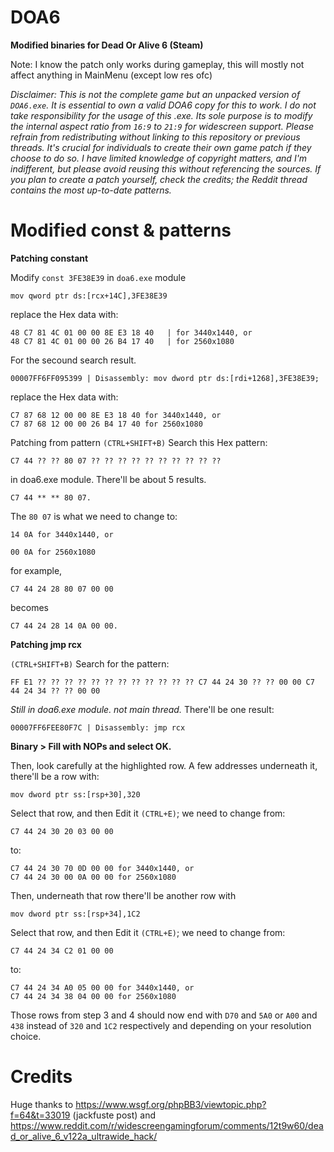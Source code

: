 # DOA6
**Modified binaries for Dead Or Alive 6 (Steam)**

Note: I know the patch only works during gameplay, this will mostly not affect anything in MainMenu (except low res ofc)


*Disclaimer:
This is not the complete game but an unpacked version of `DOA6.exe`. It is essential to own a valid DOA6 copy for this to work.
I do not take responsibility for the usage of this .exe. Its sole purpose is to modify the internal aspect ratio from `16:9` to `21:9` for widescreen support.
Please refrain from redistributing without linking to this repository or previous threads. It's crucial for individuals to create their own game patch if they choose to do so.
I have limited knowledge of copyright matters, and I'm indifferent, but please avoid reusing this without referencing the sources.
If you plan to create a patch yourself, check the credits; the Reddit thread contains the most up-to-date patterns.*


# Modified const & patterns

**Patching constant**

Modify `const 3FE38E39` in `doa6.exe` module

```assembly
mov qword ptr ds:[rcx+14C],3FE38E39
```
replace the Hex data with:
```assembly
48 C7 81 4C 01 00 00 8E E3 18 40   | for 3440x1440, or
48 C7 81 4C 01 00 00 26 B4 17 40   | for 2560x1080
```
For the secound search result. 
```assembly
00007FF6FF095399 | Disassembly: mov dword ptr ds:[rdi+1268],3FE38E39; 
```
replace the Hex data with:
```assembly
C7 87 68 12 00 00 8E E3 18 40 for 3440x1440, or
C7 87 68 12 00 00 26 B4 17 40 for 2560x1080
```
Patching from pattern
`(CTRL+SHIFT+B)` Search this Hex pattern: 
```assembly
C7 44 ?? ?? 80 07 ?? ?? ?? ?? ?? ?? ?? ?? ?? ?? 
```
in doa6.exe module.
There'll be about 5 results. 
```assembly
C7 44 ** ** 80 07.
``` 
The `80 07` is what we need to change to:
```assembly
14 0A for 3440x1440, or

00 0A for 2560x1080
```
for example, 
```assembly 
C7 44 24 28 80 07 00 00 
```
becomes 
```assembly 
C7 44 24 28 14 0A 00 00.
```

**Patching jmp rcx**

`(CTRL+SHIFT+B)` Search for the pattern:
```assembly
FF E1 ?? ?? ?? ?? ?? ?? ?? ?? ?? ?? ?? ?? C7 44 24 30 ?? ?? 00 00 C7 44 24 34 ?? ?? 00 00
```
*Still in doa6.exe module. not main thread.*
There'll be one result:
```assembly
00007FF6FEE80F7C | Disassembly: jmp rcx
```
**Binary > Fill with NOPs and select OK.**

Then, look carefully at the highlighted row. A few addresses underneath it, there'll be a row with:
```assembly
mov dword ptr ss:[rsp+30],320
```
Select that row, and then Edit it `(CTRL+E)`; we need to change from:
```assembly
C7 44 24 30 20 03 00 00 
```
to:
```assembly
C7 44 24 30 70 0D 00 00 for 3440x1440, or
C7 44 24 30 00 0A 00 00 for 2560x1080
```
Then, underneath that row there'll be another row with 
```assembly
mov dword ptr ss:[rsp+34],1C2
```
Select that row, and then Edit it `(CTRL+E)`; we need to change from:
```assembly
C7 44 24 34 C2 01 00 00
```
to:
```assembly
C7 44 24 34 A0 05 00 00 for 3440x1440, or
C7 44 24 34 38 04 00 00 for 2560x1080
```
Those rows from step 3 and 4 should now end with `D70` and `5A0` or `A00` and `438` instead of `320` and `1C2` respectively and depending on your resolution choice.

# Credits


Huge thanks to
https://www.wsgf.org/phpBB3/viewtopic.php?f=64&t=33019 (jackfuste post)
and
https://www.reddit.com/r/widescreengamingforum/comments/12t9w60/dead_or_alive_6_v122a_ultrawide_hack/
